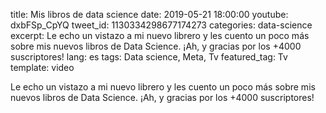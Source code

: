 title: Mis libros de data science
date: 2019-05-21 18:00:00
youtube: dxbFSp_CpYQ
tweet_id: 1130334298677174273
categories: data-science  
excerpt: Le echo un vistazo a mi nuevo librero y les cuento un poco más sobre mis nuevos libros de Data Science. ¡Ah, y gracias por los +4000 suscriptores!
lang: es
tags: Data science, Meta, Tv
featured_tag: Tv
template: video

Le echo un vistazo a mi nuevo librero y les cuento un poco más sobre mis nuevos libros de Data Science. ¡Ah, y gracias por los +4000 suscriptores!
